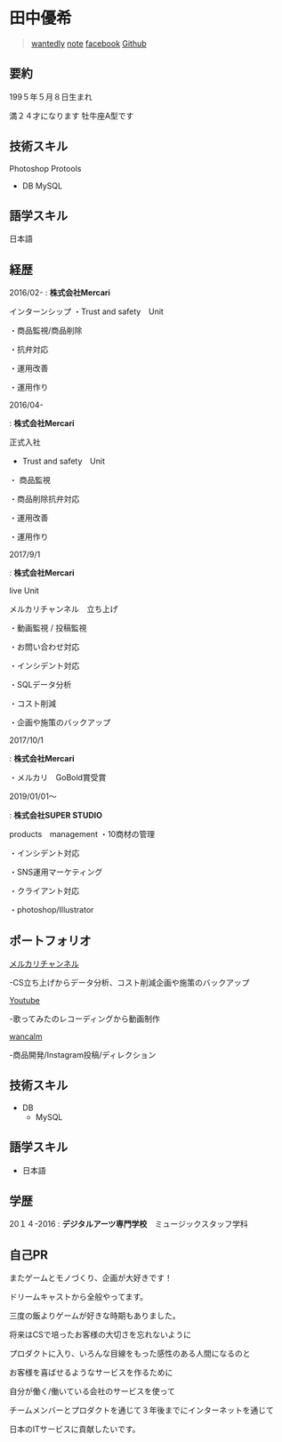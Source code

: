 # 田中優希


 > [wantedly](https://www.wantedly.com/users/49281110)
 > [note](https://note.mu/tanakosan0508)
 >[facebook](https://www.facebook.com/profile.php?id=100005865303362)
 >[Github](https://github.com/tanakosan0508)

## 要約
199５年５月８日生まれ

満２４才になります
牡牛座A型です

## 技術スキル
Photoshop  Protools
     
+ DB
 MySQL

## 語学スキル

日本語


## 経歴

2016/02-
: **株式会社Mercari** 

インターンシップ
・Trust and safety　Unit  
 
 ・商品監視/商品削除 
  
 ・抗弁対応 
  
 ・運用改善
  
 ・運用作り

 2016/04-
 
 : **株式会社Mercari** 
 
正式入社

+ Trust and safety　Unit
  
・ 商品監視 

・商品削除抗弁対応 
 
・運用改善 
 
・運用作り

2017/9/1

 : **株式会社Mercari** 
 
 live Unit
 
メルカリチャンネル　立ち上げ

  ・動画監視 /  投稿監視 
  
  ・お問い合わせ対応  
  
  ・インシデント対応  
  
  ・SQLデータ分析 
  
  ・コスト削減  
  
  ・企画や施策のバックアップ

2017/10/1

 : **株式会社Mercari** 
 
・メルカリ　GoBold賞受賞

2019/01/01〜

 : **株式会社SUPER STUDIO** 
 
 products　management
 ・10商材の管理 
 
 ・インシデント対応 
 
 ・SNS運用マーケティング
 
 ・クライアント対応
 
 ・photoshop/Illustrator
 
## ポートフォリオ

[メルカリチャンネル](https://www.mercari.com/jp/mercari-channel/)

-CS立ち上げからデータ分析、コスト削減企画や施策のバックアップ

[Youtube](https://www.youtube.com/channel/UCXOTgkhh_Smrr32e5RO1hyA)

-歌ってみたのレコーディングから動画制作

[wancalm](https://www.instagram.com/wan_calm/)

-商品開発/Instagram投稿/ディレクション

## 技術スキル

 + DB
    - MySQL

## 語学スキル

+ 日本語
   

## 学歴

20１４-2016
:   **デジタルアーツ専門学校**　ミュージックスタッフ学科 



## 自己PR
またゲームとモノづくり、企画が大好きです！

ドリームキャストから全般やってます。

三度の飯よりゲームが好きな時期もありました。

将来はCSで培ったお客様の大切さを忘れないように

プロダクトに入り、いろんな目線をもった感性のある人間になるのと

お客様を喜ばせるようなサービスを作るために

自分が働く/働いている会社のサービスを使って

チームメンバーとプロダクトを通じて３年後までにインターネットを通じて

日本のITサービスに貢献したいです。




